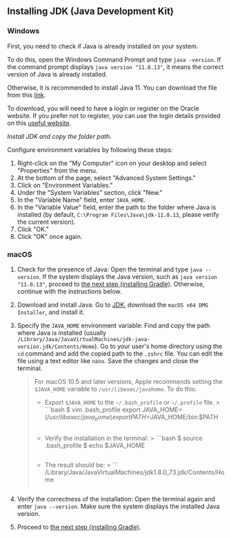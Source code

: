 ## Installing JDK (Java Development Kit)

### Windows

First, you need to check if Java is already installed on your system.

To do this, open the Windows Command Prompt and type `java -version`.
If the command prompt displays `java version "11.0.13"`, it means the correct version of Java is already installed.

Otherwise, it is recommended to install Java 11. You can download the file from this [link](https://www.oracle.com/java/technologies/javase-jdk11-archive-downloads.html).

To download, you will need to have a login or register on the Oracle website. If you prefer not to register, you can use the login details provided on this [useful website](http://bugmenot.com/view/oracle.com).

*Install JDK and copy the folder path.*

Configure environment variables by following these steps:

1. Right-click on the "My Computer" icon on your desktop and select "Properties" from the menu.
2. At the bottom of the page, select "Advanced System Settings."
3. Click on "Environment Variables."
4. Under the "System Variables" section, click "New."
5. In the "Variable Name" field, enter `JAVA_HOME`.
6. In the "Variable Value" field, enter the path to the folder where Java is installed (by default, `C:\Program Files\Java\jdk-11.0.13`, please verify the current version).
7. Click "OK."
8. Click "OK" once again.

### macOS

1. Check for the presence of Java: Open the terminal and type `java --version`.
   If the system displays the Java version, such as `java version "11.0.13"`, proceed to [the next step (installing Gradle)](). Otherwise, continue with the instructions below.

2. Download and install Java: Go to [JDK](https://www.oracle.com/java/technologies/javase-jdk11-archive-downloads.html), download the `macOS x64 DMG Installer`, and install it.

3. Specify the `JAVA_HOME` environment variable: Find and copy the path where Java is installed (usually `/Library/Java/JavaVirtualMachines/jdk-java-version.jdk/Contents/Home`). Go to your user's home directory using the `cd` command and add the copied path to the `.zshrc` file. You can edit the file using a text editor like `nano`. Save the changes and close the terminal.

   > For macOS 10.5 and later versions, Apple recommends setting the `$JAVA_HOME` variable to `/usr/libexec/javahome`. To do this:
   >
   > - Export `$JAVA_HOME` to the `~/.bash_profile` or `~/.profile` file.
       >   ```bash
   >   $ vim .bash_profile 
   >   export JAVA_HOME=$(/usr/libexec/java_home)
   >   export PATH=$JAVA_HOME/bin:$PATH
   >   ```
   > - Verify the installation in the terminal:
       >   ```bash
   >   $ source .bash_profile
   >   $ echo $JAVA_HOME
   >   ```
   > - The result should be:
       >   ```
   >   /Library/Java/JavaVirtualMachines/jdk1.8.0_73.jdk/Contents/Home
   >   ```

4. Verify the correctness of the installation: Open the terminal again and enter `java --version`. Make sure the system displays the installed Java version.

5. Proceed to [the next step (installing Gradle)]().
